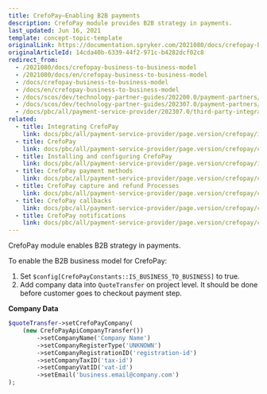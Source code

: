 ```yaml
---
title: CrefoPay—Enabling B2B payments
description: CrefoPay module provides B2B strategy in payments.
last_updated: Jun 16, 2021
template: concept-topic-template
originalLink: https://documentation.spryker.com/2021080/docs/crefopay-business-to-business-model
originalArticleId: 14cda40b-6339-44f2-971c-b4282dcf02c8
redirect_from:
  - /2021080/docs/crefopay-business-to-business-model
  - /2021080/docs/en/crefopay-business-to-business-model
  - /docs/crefopay-business-to-business-model
  - /docs/en/crefopay-business-to-business-model
  - /docs/scos/dev/technology-partner-guides/202200.0/payment-partners/crefopay/crefopay-enabling-b2b-payments.html
  - /docs/scos/dev/technology-partner-guides/202307.0/payment-partners/crefopay/crefopay-enabling-b2b-payments.html
  - /docs/pbc/all/payment-service-provider/202307.0/third-party-integrations/crefopay/crefopay-enable-b2b-payments.html
related:
  - title: Integrating CrefoPay
    link: docs/pbc/all/payment-service-provider/page.version/crefopay/integrate-crefopay.html
  - title: CrefoPay
    link: docs/pbc/all/payment-service-provider/page.version/crefopay/crefopay.html
  - title: Installing and configuring CrefoPay
    link: docs/pbc/all/payment-service-provider/page.version/crefopay/install-and-configure-crefopay.html
  - title: CrefoPay payment methods
    link: docs/pbc/all/payment-service-provider/page.version/crefopay/crefopay-payment-methods.html
  - title: CrefoPay capture and refund Processes
    link: docs/pbc/all/payment-service-provider/page.version/crefopay/crefopay-capture-and-refund-processes.html
  - title: CrefoPay callbacks
    link: docs/pbc/all/payment-service-provider/page.version/crefopay/crefopay-callbacks.html
  - title: CrefoPay notifications
    link: docs/pbc/all/payment-service-provider/page.version/crefopay/crefopay-notifications.html
---
```


CrefoPay module enables B2B strategy in payments.

To enable the B2B business model for CrefoPay:

1. Set `$config[CrefoPayConstants::IS_BUSINESS_TO_BUSINESS]` to true.
2. Add company data into `QuoteTransfer` on project level. It should be done before customer goes to checkout payment step.

**Company Data**

```php
$quoteTransfer->setCrefoPayCompany(
    (new CrefoPayApiCompanyTransfer())
        ->setCompanyName('Company Name')
        ->setCompanyRegisterType('UNKNOWN')
        ->setCompanyRegistrationID('registration-id')
        ->setCompanyTaxID('tax-id')
        ->setCompanyVatID('vat-id')
        ->setEmail('business.email@company.com')
);
```
